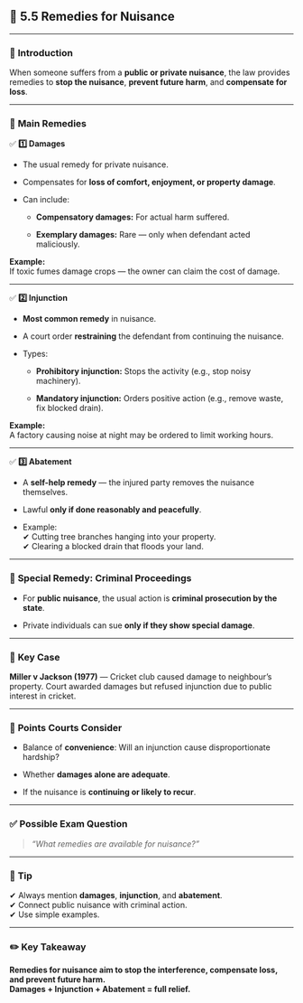 
## 📑 **5.5 Remedies for Nuisance**

---

### 📌 **Introduction**

When someone suffers from a **public or private nuisance**, the law provides remedies to **stop the nuisance**, **prevent future harm**, and **compensate for loss**.

---

### 📌 **Main Remedies**

✅ **1️⃣ Damages**

- The usual remedy for private nuisance.
    
- Compensates for **loss of comfort, enjoyment, or property damage**.
    
- Can include:
    
    - **Compensatory damages:** For actual harm suffered.
        
    - **Exemplary damages:** Rare — only when defendant acted maliciously.
        

**Example:**  
If toxic fumes damage crops — the owner can claim the cost of damage.

---

✅ **2️⃣ Injunction**

- **Most common remedy** in nuisance.
    
- A court order **restraining** the defendant from continuing the nuisance.
    
- Types:
    
    - **Prohibitory injunction:** Stops the activity (e.g., stop noisy machinery).
        
    - **Mandatory injunction:** Orders positive action (e.g., remove waste, fix blocked drain).
        

**Example:**  
A factory causing noise at night may be ordered to limit working hours.

---

✅ **3️⃣ Abatement**

- A **self-help remedy** — the injured party removes the nuisance themselves.
    
- Lawful **only if done reasonably and peacefully**.
    
- Example:  
    ✔ Cutting tree branches hanging into your property.  
    ✔ Clearing a blocked drain that floods your land.
    

---

### 📌 **Special Remedy: Criminal Proceedings**

- For **public nuisance**, the usual action is **criminal prosecution by the state**.
    
- Private individuals can sue **only if they show special damage**.
    

---

### 📌 **Key Case**

**Miller v Jackson (1977)** — Cricket club caused damage to neighbour’s property. Court awarded damages but refused injunction due to public interest in cricket.

---

### 📌 **Points Courts Consider**

- Balance of **convenience**: Will an injunction cause disproportionate hardship?
    
- Whether **damages alone are adequate**.
    
- If the nuisance is **continuing or likely to recur**.
    

---

### ✅ **Possible Exam Question**

> _“What remedies are available for nuisance?”_

---

### 📌 **Tip**

✔ Always mention **damages**, **injunction**, and **abatement**.  
✔ Connect public nuisance with criminal action.  
✔ Use simple examples.

---

### ✏️ **Key Takeaway**

**Remedies for nuisance aim to stop the interference, compensate loss, and prevent future harm.  
Damages + Injunction + Abatement = full relief.**
